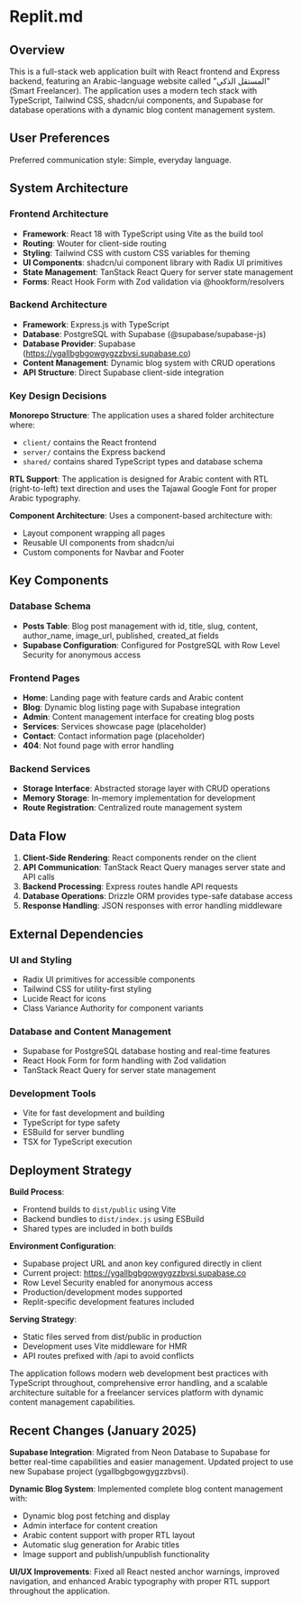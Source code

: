 # Replit.md

## Overview

This is a full-stack web application built with React frontend and Express backend, featuring an Arabic-language website called "المستقل الذكي" (Smart Freelancer). The application uses a modern tech stack with TypeScript, Tailwind CSS, shadcn/ui components, and Supabase for database operations with a dynamic blog content management system.

## User Preferences

Preferred communication style: Simple, everyday language.

## System Architecture

### Frontend Architecture
- **Framework**: React 18 with TypeScript using Vite as the build tool
- **Routing**: Wouter for client-side routing
- **Styling**: Tailwind CSS with custom CSS variables for theming
- **UI Components**: shadcn/ui component library with Radix UI primitives
- **State Management**: TanStack React Query for server state management
- **Forms**: React Hook Form with Zod validation via @hookform/resolvers

### Backend Architecture
- **Framework**: Express.js with TypeScript
- **Database**: PostgreSQL with Supabase (@supabase/supabase-js)
- **Database Provider**: Supabase (https://ygallbgbgowgygzzbvsi.supabase.co)
- **Content Management**: Dynamic blog system with CRUD operations
- **API Structure**: Direct Supabase client-side integration

### Key Design Decisions

**Monorepo Structure**: The application uses a shared folder architecture where:
- `client/` contains the React frontend
- `server/` contains the Express backend  
- `shared/` contains shared TypeScript types and database schema

**RTL Support**: The application is designed for Arabic content with RTL (right-to-left) text direction and uses the Tajawal Google Font for proper Arabic typography.

**Component Architecture**: Uses a component-based architecture with:
- Layout component wrapping all pages
- Reusable UI components from shadcn/ui
- Custom components for Navbar and Footer

## Key Components

### Database Schema
- **Posts Table**: Blog post management with id, title, slug, content, author_name, image_url, published, created_at fields
- **Supabase Configuration**: Configured for PostgreSQL with Row Level Security for anonymous access

### Frontend Pages
- **Home**: Landing page with feature cards and Arabic content
- **Blog**: Dynamic blog listing page with Supabase integration
- **Admin**: Content management interface for creating blog posts
- **Services**: Services showcase page (placeholder)  
- **Contact**: Contact information page (placeholder)
- **404**: Not found page with error handling

### Backend Services
- **Storage Interface**: Abstracted storage layer with CRUD operations
- **Memory Storage**: In-memory implementation for development
- **Route Registration**: Centralized route management system

## Data Flow

1. **Client-Side Rendering**: React components render on the client
2. **API Communication**: TanStack React Query manages server state and API calls
3. **Backend Processing**: Express routes handle API requests
4. **Database Operations**: Drizzle ORM provides type-safe database access
5. **Response Handling**: JSON responses with error handling middleware

## External Dependencies

### UI and Styling
- Radix UI primitives for accessible components
- Tailwind CSS for utility-first styling
- Lucide React for icons
- Class Variance Authority for component variants

### Database and Content Management
- Supabase for PostgreSQL database hosting and real-time features
- React Hook Form for form handling with Zod validation
- TanStack React Query for server state management

### Development Tools
- Vite for fast development and building
- TypeScript for type safety
- ESBuild for server bundling
- TSX for TypeScript execution

## Deployment Strategy

**Build Process**: 
- Frontend builds to `dist/public` using Vite
- Backend bundles to `dist/index.js` using ESBuild
- Shared types are included in both builds

**Environment Configuration**:
- Supabase project URL and anon key configured directly in client
- Current project: https://ygallbgbgowgygzzbvsi.supabase.co
- Row Level Security enabled for anonymous access
- Production/development modes supported
- Replit-specific development features included

**Serving Strategy**:
- Static files served from dist/public in production
- Development uses Vite middleware for HMR
- API routes prefixed with /api to avoid conflicts

The application follows modern web development best practices with TypeScript throughout, comprehensive error handling, and a scalable architecture suitable for a freelancer services platform with dynamic content management capabilities.

## Recent Changes (January 2025)

**Supabase Integration**: Migrated from Neon Database to Supabase for better real-time capabilities and easier management. Updated project to use new Supabase project (ygallbgbgowgygzzbvsi).

**Dynamic Blog System**: Implemented complete blog content management with:
- Dynamic blog post fetching and display
- Admin interface for content creation
- Arabic content support with proper RTL layout
- Automatic slug generation for Arabic titles
- Image support and publish/unpublish functionality

**UI/UX Improvements**: Fixed all React nested anchor warnings, improved navigation, and enhanced Arabic typography with proper RTL support throughout the application.